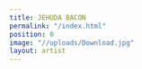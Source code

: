 ```yaml
---
title: JEHUDA BACON
permalink: "/index.html"
position: 0
image: "//uploads/Download.jpg"
layout: artist
---
```


